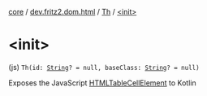 [core](../../index.md) / [dev.fritz2.dom.html](../index.md) / [Th](index.md) / [&lt;init&gt;](./-init-.md)

# &lt;init&gt;

(js) `Th(id: `[`String`](https://kotlinlang.org/api/latest/jvm/stdlib/kotlin/-string/index.html)`? = null, baseClass: `[`String`](https://kotlinlang.org/api/latest/jvm/stdlib/kotlin/-string/index.html)`? = null)`

Exposes the JavaScript [HTMLTableCellElement](https://developer.mozilla.org/en/docs/Web/API/HTMLTableCellElement) to Kotlin

